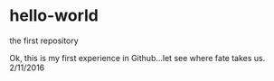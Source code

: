 # hello-world
the first repository

Ok,
this is my first experience in Github...let see where fate takes us. 2/11/2016
